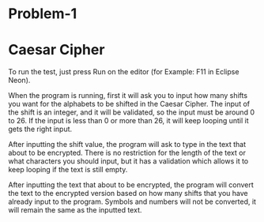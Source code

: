 # Problem-1
Caesar Cipher
=============

To run the test, just press Run on the editor (for Example: F11 in Eclipse Neon).

When the program is running, first it will ask you to input how many shifts you want for the alphabets to be shifted in the Caesar Cipher.
The input of the shift is an integer, and it will be validated, so the input must be around 0 to 26. If the input is less than 0 or more than 26, it will keep looping until it gets the right input.

After inputting the shift value, the program will ask to type in the text that about to be encrypted. There is no restriction for the length of the text or what characters you should input, but it has a validation which allows it to keep looping if the text is still empty.

After inputting the text that about to be encrypted, the program will convert the text to the encrypted version based on how many shifts that you have already input to the program. Symbols and numbers will not be converted, it will remain the same as the inputted text.
